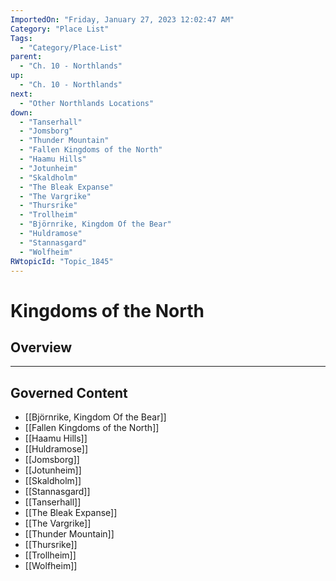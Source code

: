 ```yaml
---
ImportedOn: "Friday, January 27, 2023 12:02:47 AM"
Category: "Place List"
Tags:
  - "Category/Place-List"
parent:
  - "Ch. 10 - Northlands"
up:
  - "Ch. 10 - Northlands"
next:
  - "Other Northlands Locations"
down:
  - "Tanserhall"
  - "Jomsborg"
  - "Thunder Mountain"
  - "Fallen Kingdoms of the North"
  - "Haamu Hills"
  - "Jotunheim"
  - "Skaldholm"
  - "The Bleak Expanse"
  - "The Vargrike"
  - "Thursrike"
  - "Trollheim"
  - "Björnrike, Kingdom Of the Bear"
  - "Huldramose"
  - "Stannasgard"
  - "Wolfheim"
RWtopicId: "Topic_1845"
---
```

# Kingdoms of the North
## Overview
---
## Governed Content
- [[Björnrike, Kingdom Of the Bear]]
- [[Fallen Kingdoms of the North]]
- [[Haamu Hills]]
- [[Huldramose]]
- [[Jomsborg]]
- [[Jotunheim]]
- [[Skaldholm]]
- [[Stannasgard]]
- [[Tanserhall]]
- [[The Bleak Expanse]]
- [[The Vargrike]]
- [[Thunder Mountain]]
- [[Thursrike]]
- [[Trollheim]]
- [[Wolfheim]]

